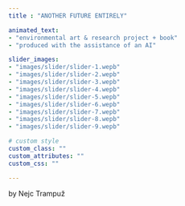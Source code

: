 ```yaml
---
title : "ANOTHER FUTURE ENTIRELY"

animated_text:
- "environmental art & research project + book"
- "produced with the assistance of an AI"

slider_images:
- "images/slider/slider-1.wepb"
- "images/slider/slider-2.wepb"
- "images/slider/slider-3.wepb"
- "images/slider/slider-4.wepb"
- "images/slider/slider-5.wepb"
- "images/slider/slider-6.wepb"
- "images/slider/slider-7.wepb"
- "images/slider/slider-8.wepb"
- "images/slider/slider-9.wepb"

# custom style
custom_class: "" 
custom_attributes: "" 
custom_css: ""

---
```

<!-- Content -->
by Nejc Trampuž